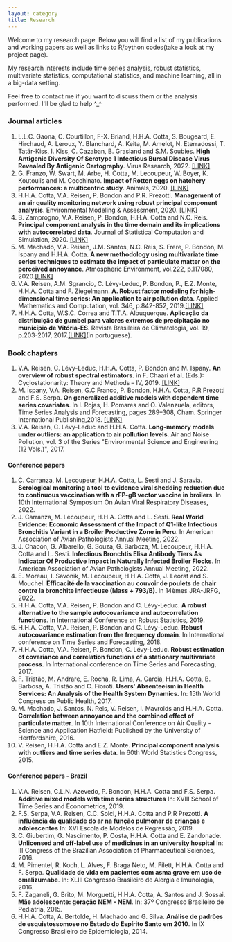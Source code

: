 ```yaml
---
layout: category
title: Research
---
```

Welcome to my research page. Below you will find a list of my publications and working papers as well as links to R/python codes(take a look at my project page).

My research interests include time series analysis, robust statistics, multivariate statistics, computational statistics, and machine learning, all in a big-data setting.

Feel free to contact me if you want to discuss them or the analysis performed. I'll be glad to help  ^_^

### Journal articles

1. L.L.C. Gaona, C. Courtillon, F-X. Briand, H.H.A. Cotta, S. Bougeard, E. Hirchaud, A. Leroux, Y. Blanchard, A. Keita, M. Amelot, N. Eterradossi, T. Tatár-Kiss, I. Kiss, C. Cazaban, B. Grasland and S.M. Soubies. **High Antigenic Diversity Of Serotype 1 Infectious Bursal Disease Virus Revealed By Antigenic Cartography**. Virus Research, 2022. [[LINK]]({{site.url}}/papers/2023_cubas_gaona.pdf)
2. G. Franzo, W. Swart, M. Arbe, H. Cotta, M. Lecoupeur, W. Boyer, K. Koutoulis and M. Cecchinato. **Impact of Rotten eggs on hatchery performances: a multicentric study**. Animals, 2020. [[LINK]]({{site.url}}/papers/animals-10-01725.pdf)
3. H.H.A. Cotta, V.A. Reisen, P. Bondon and P.R. Prezotti. **Management of an air quality monitoring network using robust principal component analysis**. Environmental Modeling & Assessment, 2020. [[LINK]]({{site.url}}/papers/10.1007s10666-020-09717-7.pdf)
4. B. Zamprogno, V.A. Reisen, P. Bondon, H.H.A. Cotta and N.C. Reis. **Principal component analysis in the time domain and its implications with autocorrelated data**. Journal of Statistical Computation and Simulation, 2020. [[LINK]]({{site.url}}/papers/pca_2020.pdf)
5. M. Machado, V.A. Reisen, J.M. Santos, N.C. Reis, S. Frere, P. Bondon, M. Íspany and H.H.A. Cotta.  **A new methodology using multivariate time series techniques to estimate the impact of particulate matter on the perceived annoyance**. Atmospheric Environment, vol.222, p.117080, 2020.[[LINK]]({{site.url}}/papers/10.1016jatmosenv.2019.117080.pdf)
6. V.A. Reisen, A.M. Sgrancio, C. Lévy-Leduc, P. Bondon, P., E.Z. Monte, H.H.A. Cotta and F. Ziegelmann. **A. Robust factor modeling for high-dimensional time series: An application to air pollution data**. Applied Mathematics and Computation, vol. 346, p.842-852, 2019.[[LINK]]({{site.url}}/papers/reisen_20019_applied_math_comp.pdf)
7. H.H.A. Cotta, W.S.C. Correa and T.T.A. Albuquerque. **Aplicação da distribuição de gumbel para valores extremos de precipitação no município de Vitória-ES**. Revista Brasileira de Climatologia, vol. 19, p.203-2017, 2017.[[LINK]](https://revistas.ufpr.br/revistaabclima/article/download/39440/29391)(in portuguese).
	

### Book chapters
1. V.A. Reisen, C. Lévy-Leduc, H.H.A. Cotta, P. Bondon and M. Ispany. **An overview of robust spectral estimators**. in F. Chaari et al. (Eds.): Cyclostationarity: Theory and Methods – IV, 2019. [[LINK]]({{site.url}}/papers/10.1007-978-3-030-22529-212.pdf)
2. M. Íspany, V.A. Reisen, G.C Franco, P. Bondon, H.H.A. Cotta, P.R Prezotti and F.S. Serpa. **On generalized additive models with dependent time series covariates**. In I. Rojas, H. Pomares and  O. Valenzuela, editors, Time Series Analysis and Forecasting, pages 289–308, Cham. Springer International Publishing,2018. [[LINK]]({{site.url}}/papers/GAM-PCA-VAR_Contr_to_Stat_final.pdf)
3. V.A. Reisen, C. Lévy-Leduc and H.H.A. Cotta. **Long-memory models under outliers: an application to air pollution levels**. Air and Noise Pollution, vol. 3 of the Series "Environmental Science and Engineering (12 Vols.)", 2017.


#### Conference papers
1. C. Carranza, M. Lecoupeur, H.H.A. Cotta, L. Sesti and J. Saravia. **Serological monitoring a tool to evidence viral shedding reduction due to continuous vaccination with a rFP-gB vector vaccine in broilers**. In 10th International Symposium On Avian Viral Respiratory Diseases, 2022.
2. J. Carranza, M. Lecoupeur, H.H.A. Cotta and L. Sesti. **Real World Evidence: Economic Assessment of  the Impact of Q1-like Infectious Bronchitis Variant in a Broiler Productive Zone in Peru**. In American Association of Avian Pathologists Annual Meeting, 2022.
3. J. Chacón, G. Albarello, G. Souza, G. Barboza, M. Lecoupeur, H.H.A. Cotta and L. Sesti. **Infectious Bronchtis Elisa Antibody Tiers As Indicator Of Productive Impact In Naturally Infected Broiler Flocks**. In American Association of Avian Pathologists Annual Meeting, 2022.
4. E. Moreau, I. Savonik, M. Lecoupeur,  H.H.A. Cotta, J. Leorat and S. Mouchel. **Efficacité de la vaccination au couvoir de poulets de chair contre la bronchite infectieuse (Mass + 793/B)**. In 14èmes JRA-JRFG, 2022.
5. H.H.A. Cotta, V.A. Reisen, P. Bondon and C. Lévy-Leduc. **A robust alternative to the sample autocovariance and autocorrelation functions**. In International Conference on Robust Statistics, 2019.
6. H.H.A. Cotta, V.A. Reisen, P. Bondon and C. Lévy-Leduc. **Robust autocovariance estimation from the frequency domain**. In International conference on Time Series and Forecasting, 2018.
7. H.H.A. Cotta, V.A. Reisen, P. Bondon, C. Lévy-Leduc. **Robust estimation of covariance and correlation functions of a stationary multivariate process**. In International conference on Time Series and Forecasting, 2017.
8. F. Tristão, M. Andrare, E. Rocha, R. Lima, A. Garcia, H.H.A. Cotta, B. Barbosa, A. Tristão and C. Fioroti. **Users' Absenteeism in Health Services: An Analysis of the Health System Dynamics.** In: 15th World Congress on Public Health, 2017.
9. M. Machado, J. Santos, N. Reis, V. Reisen, I. Mavroids and H.H.A. Cotta. **Correlation between annoyance and the combined effect of particulate matter**. In 10th International Conference on Air Quality - Science and Application Hatfield: Published by the University of Hertfordshire, 2016.
10. V. Reisen, H.H.A. Cotta and E.Z. Monte. **Principal component analysis with outliers and time series data**. In 60th World Statistics Congress, 2015.


#### Conference papers - Brazil
1. V.A. Reisen,  C.L.N. Azevedo, P. Bondon, H.H.A. Cotta and F.S. Serpa. **Additive mixed models with time series structures** In: XVIII School of Time Series and Econometrics, 2019.
2. F.S. Serpa, V.A. Reisen, C.C. Solci, H.H.A. Cotta and  P.R Prezotti. **A influência da qualidade do ar na função pulmonar de crianças e adolescentes** In: XVI Escola de Modelos de Regressão, 2019.
3. C. Giubertim, G. Nascimento, P. Costa, H.H.A. Cotta and E. Zandonade.  **Unlicensed and off-label use of medicines in an university hospital** In: III Congress of the Brazilian Association of Pharmaceutical Sciences, 2016.
4. M. Pimentel, R. Koch, L. Alves, F. Braga Neto, M. Filett, H.H.A. Cotta and F. Serpa. **Qualidade de vida em pacientes com asma grave em uso de omalizumabe**. In: XLIII Congresso Brasileiro de Alergia e Imunologia, 2016.
5. F. Zaganeli, G. Brito, M. Morguetti, H.H.A. Cotta, A. Santos and J. Sossai. **Mãe adolescente: geração NEM - NEM**. In: 37º Congresso Brasileiro de Pediatria, 2015.
6. H.H.A. Cotta, A. Bertolde, H. Machado and G. Silva. **Análise de padrões de esquistossomose no Estado do Espírito Santo em 2010**. In IX Congresso Brasileiro de Epidemiologia, 2014.


